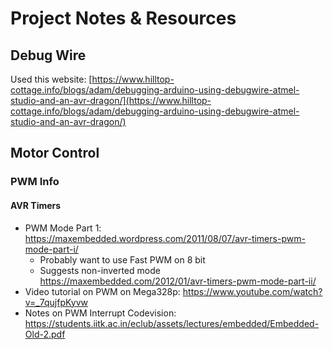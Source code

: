 # Project Notes & Resources
## Debug Wire
Used this website: [https://www.hilltop-cottage.info/blogs/adam/debugging-arduino-using-debugwire-atmel-studio-and-an-avr-dragon/](https://www.hilltop-cottage.info/blogs/adam/debugging-arduino-using-debugwire-atmel-studio-and-an-avr-dragon/)

## Motor Control
### PWM Info
#### AVR Timers
- PWM Mode Part 1: https://maxembedded.wordpress.com/2011/08/07/avr-timers-pwm-mode-part-i/
    - Probably want to use Fast PWM on 8 bit 
    - Suggests non-inverted mode
https://maxembedded.com/2012/01/avr-timers-pwm-mode-part-ii/
- Video tutorial on PWM on Mega328p: https://www.youtube.com/watch?v=_7qujfpKyvw
- Notes on PWM Interrupt Codevision: https://students.iitk.ac.in/eclub/assets/lectures/embedded/Embedded-Old-2.pdf